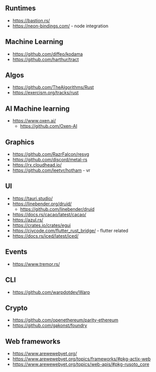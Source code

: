 ## Runtimes

- https://bastion.rs/
- https://neon-bindings.com/ - node integration

## Machine Learning

- https://github.com/diffeo/kodama
- https://github.com/harthur/tract

## Algos

- https://github.com/TheAlgorithms/Rust
- https://exercism.org/tracks/rust

## AI Machine learning

- https://www.oxen.ai/
    - https://github.com/Oxen-AI

## Graphics

- https://github.com/RazrFalcon/resvg
- https://github.com/discord/metal-rs
- https://rx.cloudhead.io/
- https://github.com/leetvr/hotham - vr

## UI

- https://tauri.studio/
- https://linebender.org/druid/
    - https://github.com/linebender/druid
- https://docs.rs/cacao/latest/cacao/
- https://azul.rs/
- https://crates.io/crates/egui
- https://cjycode.com/flutter_rust_bridge/ - flutter related
- https://docs.rs/iced/latest/iced/

## Events

- https://www.tremor.rs/

## CLI

- https://github.com/warpdotdev/Warp

## Crypto

- https://github.com/openethereum/parity-ethereum
- https://github.com/gakonst/foundry

## Web frameworks

- https://www.arewewebyet.org/
- https://www.arewewebyet.org/topics/frameworks/#pkg-actix-web
- https://www.arewewebyet.org/topics/web-apis/#pkg-rusoto_core
